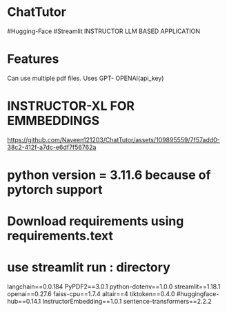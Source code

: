 # ChatTutor
#Hugging-Face 
#Streamlit
INSTRUCTOR LLM BASED APPLICATION
# Features
Can use multiple pdf files.
Uses GPT- OPENAI(api_key) 
# INSTRUCTOR-XL FOR EMMBEDDINGS
https://github.com/Naveen121203/ChatTutor/assets/109895559/7f57add0-38c2-412f-a7dc-e6df7f56762a

# python version = 3.11.6 because of pytorch support
# Download requirements using requirements.text
# use streamlit run : directory

langchain==0.0.184
PyPDF2==3.0.1
python-dotenv==1.0.0
streamlit==1.18.1
openai==0.27.6
faiss-cpu==1.7.4
altair==4
tiktoken==0.4.0
#huggingface-hub==0.14.1
InstructorEmbedding==1.0.1
sentence-transformers==2.2.2
